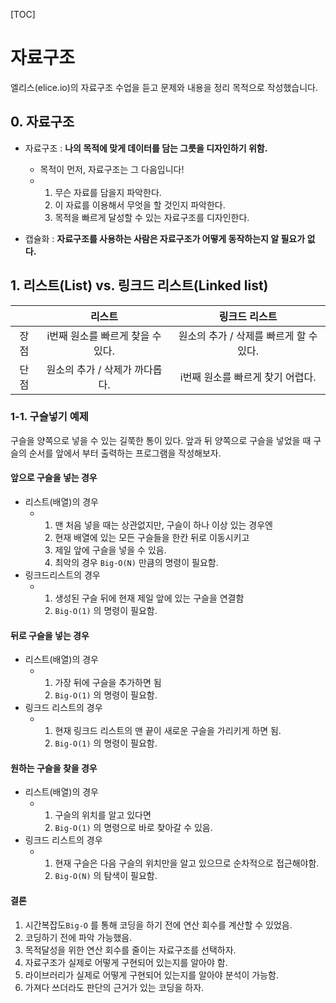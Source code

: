 [TOC]

# 자료구조

엘리스(elice.io)의 자료구조 수업을 듣고 문제와 내용을 정리 목적으로 작성했습니다.



## 0. 자료구조

* 자료구조 : **나의 목적에 맞게 데이터를 담는 그릇을 디자인하기 위함.**

  * 목적이 먼저, 자료구조는 그 다음입니다!
  * 1. 무슨 자료를 담을지 파악한다.
    2. 이 자료를 이용해서 무엇을 할 것인지 파악한다.
    3. 목적을 빠르게 달성할 수 있는 자료구조를 디자인한다.

* 캡슐화 : **자료구조를 사용하는 사람은 자료구조가 어떻게 동작하는지 알 필요가 없다.**

  

## 1. 리스트(List) vs. 링크드 리스트(Linked list)

|      |              리스트               |              링크드 리스트              |
| :--: | :-------------------------------: | :-------------------------------------: |
| 장점 | i번째 원소를 빠르게 찾을 수 있다. | 원소의 추가 / 삭제를 빠르게 할 수 있다. |
| 단점 |  원소의 추가 / 삭제가 까다롭다.   |    i번째 원소를 빠르게 찾기 어렵다.     |



### 1-1. 구슬넣기 예제

구슬을 양쪽으로 넣을 수 있는 길쭉한 통이 있다. 앞과 뒤 양쪽으로 구슬을 넣었을 때 구슬의 순서를 앞에서 부터 출력하는 프로그램을 작성해보자.

#### 앞으로 구슬을 넣는 경우

* 리스트(배열)의 경우
  * 1. 맨 처음 넣을 때는 상관없지만, 구슬이 하나 이상 있는 경우엔
    2. 현재 배열에 있는 모든 구슬들을 한칸 뒤로 이동시키고
    3. 제일 앞에 구슬을 넣을 수 있음.
    4. 최악의 경우 `Big-O(N)` 만큼의 명령이 필요함.
* 링크드리스트의 경우
  * 1. 생성된 구슬 뒤에 현재 제일 앞에 있는 구슬을 연결함 
    2. `Big-O(1)` 의 명령이 필요함.



#### 뒤로 구슬을 넣는 경우

* 리스트(배열)의 경우
  * 1. 가장 뒤에 구슬을 추가하면 됨
    2. `Big-O(1)` 의 명령이 필요함.
* 링크드 리스트의 경우
  * 1. 현재 링크드 리스트의 맨 끝이 새로운 구슬을 가리키게 하면 됨.
    2. `Big-O(1)` 의 명령이 필요함.



#### 원하는 구슬을 찾을 경우

* 리스트(배열)의 경우
  * 1. 구슬의 위치를 알고 있다면 
    2. `Big-O(1)` 의 명령으로 바로 찾아갈 수 있음.
* 링크드 리스트의 경우
  * 1. 현재 구슬은 다음 구슬의 위치만을 알고 있으므로 순차적으로 접근해야함.
    2. `Big-O(N)` 의 탐색이 필요함.

#### 결론

1. 시간복잡도`Big-O`  를 통해 코딩을 하기 전에 연산 회수를 계산할 수 있었음.
2. 코딩하기 전에 파악 가능했음.
3. 목적달성을 위한 연산 회수를 줄이는 자료구조를 선택하자.
4. 자료구조가 실제로 어떻게 구현되어 있는지를 알아야 함.
5. 라이브러리가 실제로 어떻게 구현되어 있는지를 알아야 분석이 가능함.
6. 가져다 쓰더라도 판단의 근거가 있는 코딩을 하자.

